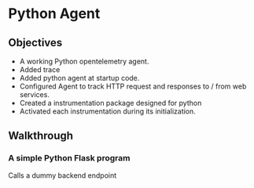 # Python Agent

## Objectives



* A working Python opentelemetry agent. 
* Added  trace
* Added python agent at startup code.
* Configured Agent to track HTTP request and responses to / from web services.
* Created a instrumentation package designed for python 
* Activated  each instrumentation during its initialization.

## Walkthrough

### A simple Python Flask program 

Calls a dummy backend endpoint


